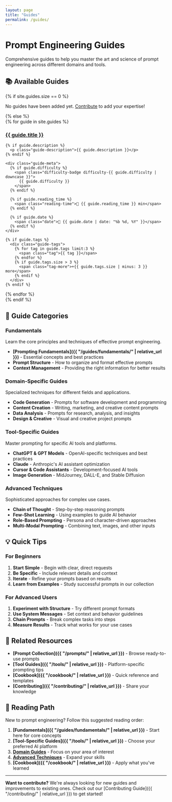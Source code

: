 ```yaml
---
layout: page
title: "Guides"
permalink: /guides/
---
```


# Prompt Engineering Guides

Comprehensive guides to help you master the art and science of prompt engineering across different domains and tools.

## 📚 Available Guides

{% if site.guides.size == 0 %}
<div class="empty-state">
  <p>No guides have been added yet. <a href="{{ "/contributing/" | relative_url }}">Contribute</a> to add your expertise!</p>
</div>
{% else %}
<div class="guides-grid">
  {% for guide in site.guides %}
  <div class="guide-card">
    <h3><a href="{{ guide.url }}">{{ guide.title }}</a></h3>
    
    {% if guide.description %}
      <p class="guide-description">{{ guide.description }}</p>
    {% endif %}
    
    <div class="guide-meta">
      {% if guide.difficulty %}
        <span class="difficulty-badge difficulty-{{ guide.difficulty | downcase }}">
          {{ guide.difficulty }}
        </span>
      {% endif %}
      
      {% if guide.reading_time %}
        <span class="reading-time">📖 {{ guide.reading_time }} min</span>
      {% endif %}
      
      {% if guide.date %}
        <span class="date">📅 {{ guide.date | date: "%b %d, %Y" }}</span>
      {% endif %}
    </div>
    
    {% if guide.tags %}
      <div class="guide-tags">
        {% for tag in guide.tags limit:3 %}
          <span class="tag">{{ tag }}</span>
        {% endfor %}
        {% if guide.tags.size > 3 %}
          <span class="tag-more">+{{ guide.tags.size | minus: 3 }} more</span>
        {% endif %}
      </div>
    {% endif %}
  </div>
  {% endfor %}
</div>
{% endif %}

## 🎯 Guide Categories

### Fundamentals
Learn the core principles and techniques of effective prompt engineering.

- **[Prompting Fundamentals]({{ "/guides/fundamentals/" | relative_url }})** - Essential concepts and best practices
- **Prompt Structure** - How to organize and format effective prompts
- **Context Management** - Providing the right information for better results

### Domain-Specific Guides
Specialized techniques for different fields and applications.

- **Code Generation** - Prompts for software development and programming
- **Content Creation** - Writing, marketing, and creative content prompts
- **Data Analysis** - Prompts for research, analysis, and insights
- **Design & Creative** - Visual and creative project prompts

### Tool-Specific Guides
Master prompting for specific AI tools and platforms.

- **ChatGPT & GPT Models** - OpenAI-specific techniques and best practices
- **Claude** - Anthropic's AI assistant optimization
- **Cursor & Code Assistants** - Development-focused AI tools
- **Image Generation** - MidJourney, DALL-E, and Stable Diffusion

### Advanced Techniques
Sophisticated approaches for complex use cases.

- **Chain of Thought** - Step-by-step reasoning prompts
- **Few-Shot Learning** - Using examples to guide AI behavior
- **Role-Based Prompting** - Persona and character-driven approaches
- **Multi-Modal Prompting** - Combining text, images, and other inputs

## 💡 Quick Tips

### For Beginners
1. **Start Simple** - Begin with clear, direct requests
2. **Be Specific** - Include relevant details and context
3. **Iterate** - Refine your prompts based on results
4. **Learn from Examples** - Study successful prompts in our collection

### For Advanced Users
1. **Experiment with Structure** - Try different prompt formats
2. **Use System Messages** - Set context and behavior guidelines
3. **Chain Prompts** - Break complex tasks into steps
4. **Measure Results** - Track what works for your use cases

## 🔗 Related Resources

- **[Prompt Collection]({{ "/prompts/" | relative_url }})** - Browse ready-to-use prompts
- **[Tool Guides]({{ "/tools/" | relative_url }})** - Platform-specific prompting tips
- **[Cookbook]({{ "/cookbook/" | relative_url }})** - Quick reference and templates
- **[Contributing]({{ "/contributing/" | relative_url }})** - Share your knowledge

## 📖 Reading Path

New to prompt engineering? Follow this suggested reading order:

1. **[Fundamentals]({{ "/guides/fundamentals/" | relative_url }})** - Start here for core concepts
2. **[Tool-Specific Guides]({{ "/tools/" | relative_url }})** - Choose your preferred AI platform
3. **[Domain Guides](#domain-specific-guides)** - Focus on your area of interest
4. **[Advanced Techniques](#advanced-techniques)** - Expand your skills
5. **[Cookbook]({{ "/cookbook/" | relative_url }})** - Apply what you've learned

---

**Want to contribute?** We're always looking for new guides and improvements to existing ones. Check out our [Contributing Guide]({{ "/contributing/" | relative_url }}) to get started! 